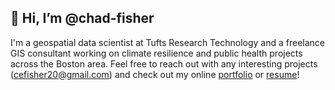 <h2><b>👋 Hi, I’m @chad-fisher</b></h2>

I'm a geospatial data scientist at Tufts Research Technology and a freelance GIS consultant working on climate resilience and public health projects across the Boston area. Feel free to reach out with any interesting projects (cefisher20@gmail.com) and check out my online <a href="https://linktr.ee/chad_fisher" target="_blank">portfolio</a> or <a href="https://drive.google.com/file/d/1VHzDQN62c9KAi8Ty70NC_eLSX4sd7Zq4/view?usp=sharing" target="_blank">resume</a>!
<!---
chad-fisher/chad-fisher is a ✨ special ✨ repository because its `README.md` (this file) appears on your GitHub profile.
You can click the Preview link to take a look at your changes.
--->
